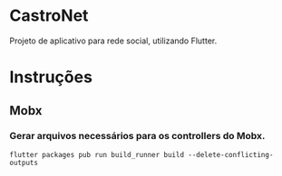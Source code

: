 # CastroNet

Projeto de aplicativo para rede social, utilizando Flutter. 

# Instruções
## Mobx
### Gerar arquivos necessários para os controllers do Mobx.
```
flutter packages pub run build_runner build --delete-conflicting-outputs
```